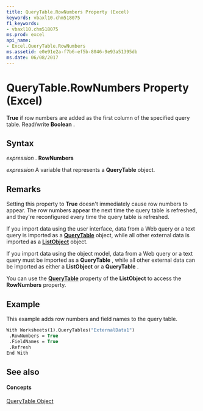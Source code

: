 ```yaml
---
title: QueryTable.RowNumbers Property (Excel)
keywords: vbaxl10.chm518075
f1_keywords:
- vbaxl10.chm518075
ms.prod: excel
api_name:
- Excel.QueryTable.RowNumbers
ms.assetid: e0e91e2a-f7b6-ef5b-8046-9e93a51395db
ms.date: 06/08/2017
---
```



# QueryTable.RowNumbers Property (Excel)

 **True** if row numbers are added as the first column of the specified query table. Read/write **Boolean** .


## Syntax

 _expression_ . **RowNumbers**

 _expression_ A variable that represents a **QueryTable** object.


## Remarks

Setting this property to **True** doesn't immediately cause row numbers to appear. The row numbers appear the next time the query table is refreshed, and they're reconfigured every time the query table is refreshed.

If you import data using the user interface, data from a Web query or a text query is imported as a **[QueryTable](querytable-object-excel.md)** object, while all other external data is imported as a **[ListObject](listobject-object-excel.md)** object.

If you import data using the object model, data from a Web query or a text query must be imported as a **QueryTable** , while all other external data can be imported as either a **ListObject** or a **QueryTable** .

You can use the **[QueryTable](listobject-querytable-property-excel.md)** property of the **ListObject** to access the **RowNumbers** property.


## Example

This example adds row numbers and field names to the query table.


```vb
With Worksheets(1).QueryTables("ExternalData1") 
 .RowNumbers = True 
 .FieldNames = True 
 .Refresh 
End With
```


## See also


#### Concepts


[QueryTable Object](querytable-object-excel.md)

